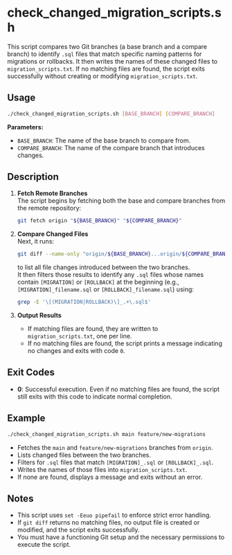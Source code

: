 # check_changed_migration_scripts.sh

This script compares two Git branches (a base branch and a compare branch) to identify `.sql` files that match specific naming patterns for migrations or rollbacks. It then writes the names of these changed files to `migration_scripts.txt`. If no matching files are found, the script exits successfully without creating or modifying `migration_scripts.txt`.

## Usage

```bash
./check_changed_migration_scripts.sh [BASE_BRANCH] [COMPARE_BRANCH]
```

**Parameters:**

- `BASE_BRANCH`: The name of the base branch to compare from.
- `COMPARE_BRANCH`: The name of the compare branch that introduces changes.

## Description

1. **Fetch Remote Branches**  
   The script begins by fetching both the base and compare branches from the remote repository:
   ```bash
   git fetch origin "${BASE_BRANCH}" "${COMPARE_BRANCH}"
   ```

2. **Compare Changed Files**  
   Next, it runs:
   ```bash
   git diff --name-only "origin/${BASE_BRANCH}...origin/${COMPARE_BRANCH}"
   ```
   to list all file changes introduced between the two branches.  
   It then filters those results to identify any `.sql` files whose names contain `[MIGRATION]` or `[ROLLBACK]` at the beginning (e.g., `[MIGRATION]_filename.sql` or `[ROLLBACK]_filename.sql`) using:
   ```bash
   grep -E '\[(MIGRATION|ROLLBACK)\]_.+\.sql$'
   ```

3. **Output Results**  
   - If matching files are found, they are written to `migration_scripts.txt`, one per line.  
   - If no matching files are found, the script prints a message indicating no changes and exits with code `0`.

## Exit Codes

- **0**: Successful execution. Even if no matching files are found, the script still exits with this code to indicate normal completion.

## Example

```bash
./check_changed_migration_scripts.sh main feature/new-migrations
```

- Fetches the `main` and `feature/new-migrations` branches from `origin`.
- Lists changed files between the two branches.
- Filters for `.sql` files that match `[MIGRATION]_.sql` or `[ROLLBACK]_.sql`.
- Writes the names of those files into `migration_scripts.txt`.
- If none are found, displays a message and exits without an error.

## Notes

- This script uses `set -Eeuo pipefail` to enforce strict error handling.
- If `git diff` returns no matching files, no output file is created or modified, and the script exits successfully.
- You must have a functioning Git setup and the necessary permissions to execute the script.